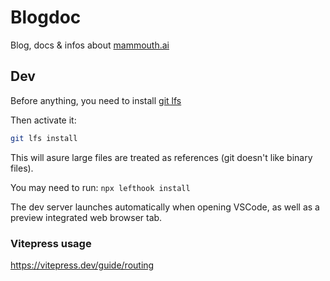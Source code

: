 # Blogdoc

Blog, docs & infos about [mammouth.ai](https://mammouth.ai)

## Dev

Before anything, you need to install [git lfs](https://git-lfs.com)

Then activate it:

```bash
git lfs install
```

This will asure large files are treated as references (git doesn't like binary files).

You may need to run:
`npx lefthook install`

The dev server launches automatically when opening VSCode, as well as a preview integrated web browser tab.

### Vitepress usage

https://vitepress.dev/guide/routing
